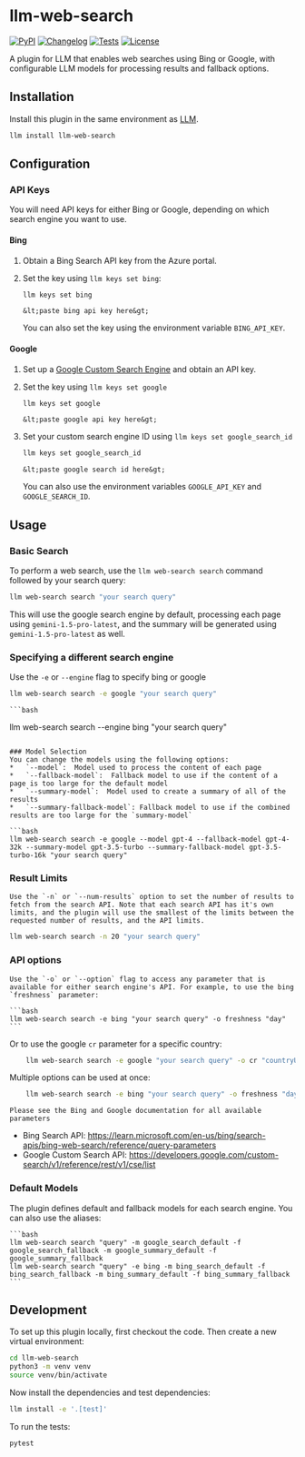 # llm-web-search

[![PyPI](https://img.shields.io/pypi/v/llm-web-search.svg)](https://pypi.org/project/llm-web-search/)
[![Changelog](https://img.shields.io/github/v/release/simonw/llm-web-search?include_prereleases&amp;label=changelog)](https://github.com/simonw/llm-web-search/releases)
[![Tests](https://github.com/simonw/llm-web-search/actions/workflows/test.yml/badge.svg)](https://github.com/simonw/llm-web-search/actions/workflows/test.yml)
[![License](https://img.shields.io/badge/license-Apache%202.0-blue.svg)](https://github.com/simonw/llm-web-search/blob/main/LICENSE)

A plugin for LLM that enables web searches using Bing or Google, with configurable LLM models for processing results and fallback options.

## Installation

Install this plugin in the same environment as [LLM](https://llm.datasette.io/).

```bash
llm install llm-web-search
```

## Configuration

### API Keys

You will need API keys for either Bing or Google, depending on which search engine you want to use.

#### Bing

1. Obtain a Bing Search API key from the Azure portal.
2. Set the key using `llm keys set bing`:

    ```bash
    llm keys set bing
    ```
    ```
    &lt;paste bing api key here&gt;
    ```
    You can also set the key using the environment variable `BING_API_KEY`.

#### Google
1. Set up a [Google Custom Search Engine](https://programmablesearchengine.google.com/) and obtain an API key.
2. Set the key using `llm keys set google`

    ```bash
    llm keys set google
    ```
    ```
    &lt;paste google api key here&gt;
    ```
3. Set your custom search engine ID using `llm keys set google_search_id`

    ```bash
    llm keys set google_search_id
    ```
    ```
    &lt;paste google search id here&gt;
    ```

    You can also use the environment variables `GOOGLE_API_KEY` and `GOOGLE_SEARCH_ID`.

## Usage

### Basic Search
To perform a web search, use the `llm web-search search` command followed by your search query:

```bash
llm web-search search "your search query"
```

This will use the google search engine by default, processing each page using `gemini-1.5-pro-latest`, and the summary will be generated using `gemini-1.5-pro-latest` as well.

### Specifying a different search engine

Use the `-e` or `--engine` flag to specify bing or google

```bash
llm web-search search -e google "your search query"
```
    ```bash
llm web-search search --engine bing "your search query"
```

### Model Selection
You can change the models using the following options:
*   `--model`:  Model used to process the content of each page
*   `--fallback-model`:  Fallback model to use if the content of a page is too large for the default model
*   `--summary-model`:  Model used to create a summary of all of the results
*   `--summary-fallback-model`: Fallback model to use if the combined results are too large for the `summary-model`

```bash
llm web-search search -e google --model gpt-4 --fallback-model gpt-4-32k --summary-model gpt-3.5-turbo --summary-fallback-model gpt-3.5-turbo-16k "your search query"
```
### Result Limits

    Use the `-n` or `--num-results` option to set the number of results to fetch from the search API. Note that each search API has it's own limits, and the plugin will use the smallest of the limits between the requested number of results, and the API limits.

```bash
llm web-search search -n 20 "your search query"
```
### API options

    Use the `-o` or `--option` flag to access any parameter that is available for either search engine's API. For example, to use the bing `freshness` parameter:

    ```bash
    llm web-search search -e bing "your search query" -o freshness "day"
    ```
Or to use the google `cr` parameter for a specific country:

```bash
    llm web-search search -e google "your search query" -o cr "countryUS"
```
Multiple options can be used at once:
```bash
    llm web-search search -e bing "your search query" -o freshness "day" -o textFormat "raw"
```
    Please see the Bing and Google documentation for all available parameters

* Bing Search API:  https://learn.microsoft.com/en-us/bing/search-apis/bing-web-search/reference/query-parameters
* Google Custom Search API: https://developers.google.com/custom-search/v1/reference/rest/v1/cse/list

### Default Models

The plugin defines default and fallback models for each search engine. You can also use the aliases:

    ```bash
    llm web-search search "query" -m google_search_default -f google_search_fallback -m google_summary_default -f google_summary_fallback
    llm web-search search "query" -e bing -m bing_search_default -f bing_search_fallback -m bing_summary_default -f bing_summary_fallback
    ```

## Development

To set up this plugin locally, first checkout the code. Then create a new virtual environment:

```bash
cd llm-web-search
python3 -m venv venv
source venv/bin/activate
```

Now install the dependencies and test dependencies:

```bash
llm install -e '.[test]'
```
To run the tests:
```bash
pytest
```